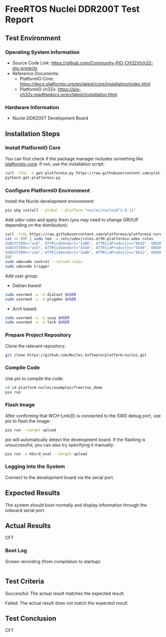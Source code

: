 # FreeRTOS Nuclei DDR200T Test Report

## Test Environment

### Operating System Information

- Source Code Link: https://github.com/Community-PIO-CH32V/ch32-pio-projects
- Reference Documents:
    - PlatformIO Core: https://docs.platformio.org/en/latest/core/installation/index.html
    - PlatformIO ch32v: https://pio-ch32v.readthedocs.io/en/latest/installation.html

### Hardware Information

- Nuclei DDR200T Development Board

## Installation Steps

### Install PlatformIO Core

You can first check if the package manager includes something like [platformio-core](https://archlinux.org/packages/?name=platformio-core). If not, use the installation script:

```bash
curl -fsSL -o get-platformio.py https://raw.githubusercontent.com/platformio/platformio-core-installer/master/get-platformio.py
python3 get-platformio.py
```

### Configure PlatformIO Environment

Install the Nuclei development environment:
```bash
pio pkg install --global --platform "nuclei/nuclei@^1.0.11"
```

Add udev rules and apply them (you may need to change GROUP depending on the distribution):
```bash
curl -fsSL https://raw.githubusercontent.com/platformio/platformio-core/develop/platformio/assets/system/99-platformio-udev.rules | sudo tee /etc/udev/rules.d/99-platformio-udev.rules
cat << EOF | sudo tee -a /etc/udev/rules.d/99-platformio-udev.rules
SUBSYSTEM=="usb", ATTR{idVendor}="1a86", ATTR{idProduct}=="8010", GROUP="plugdev"
SUBSYSTEM=="usb", ATTR{idVendor}="4348", ATTR{idProduct}=="55e0", GROUP="plugdev"
SUBSYSTEM=="usb", ATTR{idVendor}="1a86", ATTR{idProduct}=="8012", GROUP="plugdev"
EOF
sudo udevadm control --reload-rules
sudo udevadm trigger
```

Add user group:
- Debian based:
```bash
sudo usermod -a -G dialout $USER
sudo usermod -a -G plugdev $USER
```
- Arch based:
```bash
sudo usermod -a -G uucp $USER
sudo usermod -a -G lock $USER
```

### Prepare Project Repository

Clone the relevant repository:
```bash
git clone https://github.com/Nuclei-Software/platform-nuclei.git
```

### Compile Code

Use pio to compile the code:
```bash
cd cd platform-nuclei/examples/freertos_demo
pio run
```

### Flash Image

After confirming that WCH-Link(E) is connected to the SWD debug port, use pio to flash the image:
```bash
pio run --target upload
```

pio will automatically detect the development board. If the flashing is unsuccessful, you can also try specifying it manually:
```bash
pio run -e hbird_eval --target upload
```

### Logging into the System

Connect to the development board via the serial port.

## Expected Results

The system should boot normally and display information through the onboard serial port.

## Actual Results

CFT

### Boot Log

Screen recording (from compilation to startup):

```log
```

## Test Criteria

Successful: The actual result matches the expected result.

Failed: The actual result does not match the expected result.

## Test Conclusion

CFT
